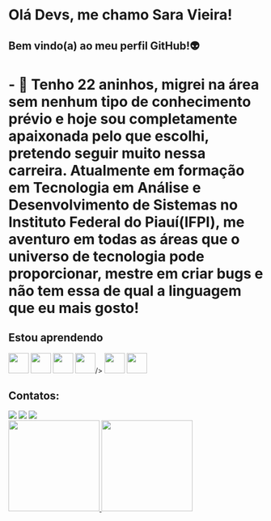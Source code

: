 # Olá Devs, me chamo Sara Vieira! 
## Bem vindo(a) ao meu perfil GitHub!👽

# - 🌈 Tenho 22 aninhos, migrei na área sem nenhum tipo de conhecimento prévio e hoje sou completamente apaixonada pelo que escolhi, pretendo seguir muito nessa carreira. Atualmente em formação em Tecnologia em Análise e Desenvolvimento de Sistemas no Instituto Federal do Piauí(IFPI), me aventuro em todas as áreas que o universo de tecnologia pode proporcionar, mestre em criar bugs e não tem essa de qual a linguagem que eu mais gosto!

## Estou aprendendo

<img loading="lazy" src="https://cdn.jsdelivr.net/gh/devicons/devicon/icons/git/git-original.svg" width="40" height="40"/>
<img loading="lazy" src="https://cdn.jsdelivr.net/gh/devicons/devicon/icons/github/github-original.svg" width="40" heigth="40"/>
<img loading="lazy" src="https://cdn.jsdelivr.net/gh/devicons/devicon/icons/python/python-original.svg" width="40" heigth="40"/>
<img loading="lazy" src="https://cdn.jsdelivr.net/gh/devicons/devicon/icons/javascript/javascript-original.svg"
width="40" heigth="40"/>/>
<img loading="lazy" src="https://cdn.jsdelivr.net/gh/devicons/devicon/icons/typescript/typescript-original.svg" width="40" heigth="40"/>
<img loading="lazy" src="https://cdn.jsdelivr.net/gh/devicons/devicon/icons/html5/html5-original.svg" width="40" heigth="40"/>

## Contatos:

<div>
<a href="https://saravieira.dev" target="_blank"><img loading="lazy" src="https://img.shields.io/badge/-Instagram-%23E4405F?style=for-the-badge&logo=instagram&logoColor=white" target="_blank"></a>
<a href = "mailto:srbecky02@gmail.com"><img loading="lazy" src="https://img.shields.io/badge/Gmail-D14836?style=for-the-badge&logo=gmail&logoColor=white" target="_blank"></a>
<a href="https://www.linkedin.com/in/sara-vieira-64189b1b3" target="_blank"><img loading="lazy" src="https://img.shields.io/badge/-LinkedIn-%230077B5?style=for-the-badge&logo=linkedin&logoColor=white" target="_blank"></a>   
<div>


<div>
<a href="https://github.com/thedevsara">
<img loading="lazy" height="180em" src="https://github-readme-stats.vercel.app/api/top-langs/?username=seu-usuário-aqui&layout=compact&langs_count=7&theme=dracula"/>
<img loading="lazy" height="180em" src="https://github-readme-stats.vercel.app/api?username=seu-usuário-aqui&show_icons=true&theme=dracula&include_all_commits=true&count_private=true"/>
</div>




